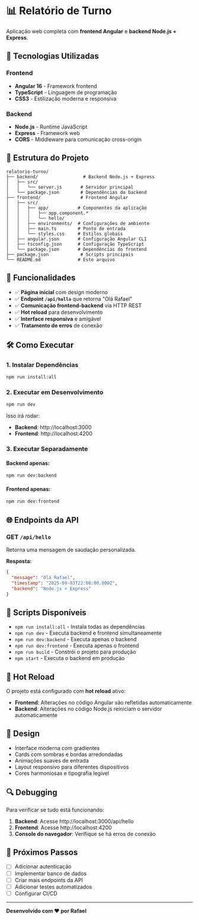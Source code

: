 # 📊 Relatório de Turno

Aplicação web completa com **frontend Angular** e **backend Node.js + Express**.

## 🚀 Tecnologias Utilizadas

### Frontend
- **Angular 16** - Framework frontend
- **TypeScript** - Linguagem de programação
- **CSS3** - Estilização moderna e responsiva

### Backend
- **Node.js** - Runtime JavaScript
- **Express** - Framework web
- **CORS** - Middleware para comunicação cross-origin

## 📁 Estrutura do Projeto

```
relatorio-turno/
├── backend/                 # Backend Node.js + Express
│   ├── src/
│   │   └── server.js       # Servidor principal
│   └── package.json        # Dependências do backend
├── frontend/               # Frontend Angular
│   ├── src/
│   │   ├── app/           # Componentes da aplicação
│   │   │   ├── app.component.*
│   │   │   └── hello/
│   │   ├── environments/  # Configurações de ambiente
│   │   ├── main.ts        # Ponto de entrada
│   │   └── styles.css     # Estilos globais
│   ├── angular.json       # Configuração Angular CLI
│   ├── tsconfig.json      # Configuração TypeScript
│   └── package.json       # Dependências do frontend
├── package.json            # Scripts principais
└── README.md              # Este arquivo
```

## 🎯 Funcionalidades

- ✅ **Página inicial** com design moderno
- ✅ **Endpoint `/api/hello`** que retorna "Olá Rafael"
- ✅ **Comunicação frontend-backend** via HTTP REST
- ✅ **Hot reload** para desenvolvimento
- ✅ **Interface responsiva** e amigável
- ✅ **Tratamento de erros** de conexão

## 🛠️ Como Executar

### 1. Instalar Dependências
```bash
npm run install:all
```

### 2. Executar em Desenvolvimento
```bash
npm run dev
```

Isso irá rodar:
- **Backend**: http://localhost:3000
- **Frontend**: http://localhost:4200

### 3. Executar Separadamente

#### Backend apenas:
```bash
npm run dev:backend
```

#### Frontend apenas:
```bash
npm run dev:frontend
```

## 🌐 Endpoints da API

### GET `/api/hello`
Retorna uma mensagem de saudação personalizada.

**Resposta:**
```json
{
  "message": "Olá Rafael",
  "timestamp": "2025-09-03T22:00:00.000Z",
  "backend": "Node.js + Express"
}
```

## 🔧 Scripts Disponíveis

- `npm run install:all` - Instala todas as dependências
- `npm run dev` - Executa backend e frontend simultaneamente
- `npm run dev:backend` - Executa apenas o backend
- `npm run dev:frontend` - Executa apenas o frontend
- `npm run build` - Constrói o projeto para produção
- `npm start` - Executa o backend em produção

## 📱 Hot Reload

O projeto está configurado com **hot reload** ativo:
- **Frontend**: Alterações no código Angular são refletidas automaticamente
- **Backend**: Alterações no código Node.js reiniciam o servidor automaticamente

## 🎨 Design

- Interface moderna com gradientes
- Cards com sombras e bordas arredondadas
- Animações suaves de entrada
- Layout responsivo para diferentes dispositivos
- Cores harmoniosas e tipografia legível

## 🔍 Debugging

Para verificar se tudo está funcionando:

1. **Backend**: Acesse http://localhost:3000/api/hello
2. **Frontend**: Acesse http://localhost:4200
3. **Console do navegador**: Verifique se há erros de conexão

## 📝 Próximos Passos

- [ ] Adicionar autenticação
- [ ] Implementar banco de dados
- [ ] Criar mais endpoints da API
- [ ] Adicionar testes automatizados
- [ ] Configurar CI/CD

---

**Desenvolvido com ❤️ por Rafael**
